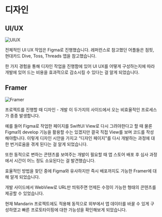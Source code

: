 # 디자인

## UI/UX
![UIUX](https://github.com/woozoobro/About_Mandarin/assets/99154211/fb5abc53-681c-4d5e-a775-dadd110824cf)

전체적인 UI UX 작업은 Figma로 진행했습니다. 레퍼런스로 참고했던 어플들은
점핏, 현대카드 Dive, Toss, Threads 앱을 참고했습니다. 

한 가지 경험을 통해 디자인 작업을 진행함에 있어 UI UX를 어떻게 구성하는지에 따라 
개발에 있어 드는 비용을 효과적으로 감소시킬 수 있다는 걸 알게 되었습니다.

## Framer

![Framer](https://github.com/woozoobro/About_Mandarin/assets/99154211/5e24168c-54de-40ad-871c-008906d71ba0)

프로젝트를 진행할 때 디자인 - 개발 이 두가지의 사이드에서 오는 비효율적인 프로세스가 종종 발생합니다.

예를 들어 Figma로 작업한 페이지를 SwiftUI View로 다시 그려야한다고 할 때 물론 Figma의 develop 
기능을 활용할 수는 있겠지만 결국 직접 View를 보며 코드를 작성 해야합니다. 이렇게 디자인 시안을 가지고 
“디자인 페이지"를 다시 개발하는 과정에 대한 번거로움을 겪게 된다는 걸 알게 되었습니다.

또한 동적으로 변하는 콘텐츠를 보여주는 개발이 필요할 때 앱 스토어 배포 후 심사 과정에서
시간이 어느 정도 소요된다는 걸 발견했습니다.

효율적인 방법을 찾던 중에 Figma와 유사하지만 즉시 배포까지도 가능한 Framer에 대해 알게 되었습니다.

개발 사이드에서 WebView로 URL만 띄워주면 언제든 수정이 가능한 형태의 콘텐츠를 제공할 수 있었습니다.

현재 Mandarin 프로젝트에도 적용해 동적으로 외부에서 앱 데이터를 바꿀 수 있게 구성하였고 
빠른 프로토타이핑에 대한 가능성을 확인해보게 되었습니다.
